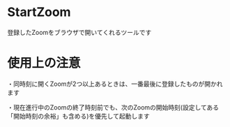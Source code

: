 StartZoom
===
登録したZoomをブラウザで開いてくれるツールです

<h1>使用上の注意</h1>
・同時刻に開くZoomが2つ以上あるときは、一番最後に登録したものが開かれます

・現在進行中のZoomの終了時刻前でも、次のZoomの開始時刻(設定してある「開始時刻の余裕」も含める)を優先して起動します